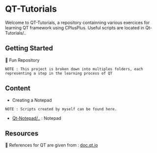 # QT-Tutorials

Welcome to QT-Tutorials, a repository containning various exercices for learning QT framework using CPlusPlus.
Useful scripts are located in Qt-Tutorials/..

## Getting Started

👾 Fun Repository

```
NOTE : This project is broken down into multiples folders, each representing a step in the learning process of QT
```

## Content

*  Creating a Notepad

```
NOTE : Scripts created by myself can be found here.
```

* [Qt-Notepad/..](https://github.com/guyllaumedemers/Qt-Tutorials/tree/master/Qt-Notepad) : Notepad

## Resources

💬 References for QT are given from : [doc.qt.io](https://doc.qt.io/qt-5/qtwidgets-tutorials-notepad-example.html)
